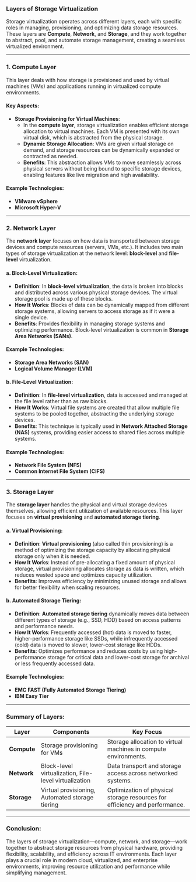 ### **Layers of Storage Virtualization**

Storage virtualization operates across different layers, each with specific roles in managing, provisioning, and optimizing data storage resources. These layers are **Compute**, **Network**, and **Storage**, and they work together to abstract, pool, and automate storage management, creating a seamless virtualized environment.

---

### **1. Compute Layer**

This layer deals with how storage is provisioned and used by virtual machines (VMs) and applications running in virtualized compute environments.

#### **Key Aspects:**
- **Storage Provisioning for Virtual Machines**:
  - In the **compute layer**, storage virtualization enables efficient storage allocation to virtual machines. Each VM is presented with its own virtual disk, which is abstracted from the physical storage.
  - **Dynamic Storage Allocation**: VMs are given virtual storage on demand, and storage resources can be dynamically expanded or contracted as needed.
  - **Benefits**: This abstraction allows VMs to move seamlessly across physical servers without being bound to specific storage devices, enabling features like live migration and high availability.

#### **Example Technologies**:
- **VMware vSphere**
- **Microsoft Hyper-V**
  
---

### **2. Network Layer**

The **network layer** focuses on how data is transported between storage devices and compute resources (servers, VMs, etc.). It includes two main types of storage virtualization at the network level: **block-level** and **file-level** virtualization.

#### **a. Block-Level Virtualization**:
- **Definition**: In **block-level virtualization**, the data is broken into blocks and distributed across various physical storage devices. The virtual storage pool is made up of these blocks.
- **How It Works**: Blocks of data can be dynamically mapped from different storage systems, allowing servers to access storage as if it were a single device.
- **Benefits**: Provides flexibility in managing storage systems and optimizing performance. Block-level virtualization is common in **Storage Area Networks (SANs)**.

#### **Example Technologies**:
- **Storage Area Networks (SAN)**
- **Logical Volume Manager (LVM)**
  
#### **b. File-Level Virtualization**:
- **Definition**: In **file-level virtualization**, data is accessed and managed at the file level rather than as raw blocks.
- **How It Works**: Virtual file systems are created that allow multiple file systems to be pooled together, abstracting the underlying storage devices.
- **Benefits**: This technique is typically used in **Network Attached Storage (NAS)** systems, providing easier access to shared files across multiple systems.

#### **Example Technologies**:
- **Network File System (NFS)**
- **Common Internet File System (CIFS)**
  
---

### **3. Storage Layer**

The **storage layer** handles the physical and virtual storage devices themselves, allowing efficient utilization of available resources. This layer focuses on **virtual provisioning** and **automated storage tiering**.

#### **a. Virtual Provisioning**:
- **Definition**: **Virtual provisioning** (also called thin provisioning) is a method of optimizing the storage capacity by allocating physical storage only when it is needed.
- **How It Works**: Instead of pre-allocating a fixed amount of physical storage, virtual provisioning allocates storage as data is written, which reduces wasted space and optimizes capacity utilization.
- **Benefits**: Improves efficiency by minimizing unused storage and allows for better flexibility when scaling resources.
  
#### **b. Automated Storage Tiering**:
- **Definition**: **Automated storage tiering** dynamically moves data between different types of storage (e.g., SSD, HDD) based on access patterns and performance needs.
- **How It Works**: Frequently accessed (hot) data is moved to faster, higher-performance storage like SSDs, while infrequently accessed (cold) data is moved to slower, lower-cost storage like HDDs.
- **Benefits**: Optimizes performance and reduces costs by using high-performance storage for critical data and lower-cost storage for archival or less frequently accessed data.
  
#### **Example Technologies**:
- **EMC FAST (Fully Automated Storage Tiering)**
- **IBM Easy Tier**

---

### **Summary of Layers:**

| **Layer**      | **Components**                                      | **Key Focus**                                           |
|----------------|-----------------------------------------------------|---------------------------------------------------------|
| **Compute**    | Storage provisioning for VMs                        | Storage allocation to virtual machines in compute environments. |
| **Network**    | Block-level virtualization, File-level virtualization| Data transport and storage access across networked systems. |
| **Storage**    | Virtual provisioning, Automated storage tiering      | Optimization of physical storage resources for efficiency and performance. |

---

### **Conclusion:**
The layers of storage virtualization—compute, network, and storage—work together to abstract storage resources from physical hardware, providing flexibility, scalability, and efficiency across IT environments. Each layer plays a crucial role in modern cloud, virtualized, and enterprise environments, improving resource utilization and performance while simplifying management.
